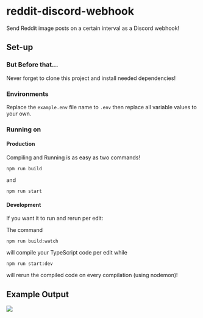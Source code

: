 # reddit-discord-webhook

Send Reddit image posts on a certain interval as a Discord webhook!

## Set-up

### But Before that...

Never forget to clone this project and install needed dependencies!

### Environments

Replace the `example.env` file name to `.env` then replace all variable values to your own.

### Running on

#### Production

Compiling and Running is as easy as two commands!

```
npm run build
```

and

```
npm run start
```

#### Development

If you want it to run and rerun per edit:

The command

```
npm run build:watch
```

will compile your TypeScript code per edit while

```
npm run start:dev
```

will rerun the compiled code on every compilation (using nodemon)!

## Example Output

![](https://cdn.discordapp.com/attachments/760715805905387550/851697566517428224/Screen_Shot_2021-06-08_at_1.38.24_PM.png)
